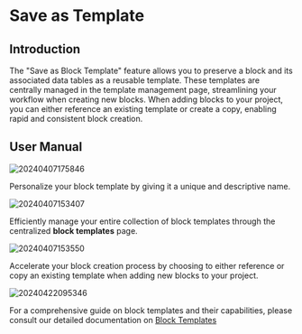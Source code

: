 # Save as Template
<PluginInfo name="ui-schema-storage"></PluginInfo>

## Introduction

The "Save as Block Template" feature allows you to preserve a block and its associated data tables as a reusable template. These templates are centrally managed in the template management page, streamlining your workflow when creating new blocks. When adding blocks to your project, you can either reference an existing template or create a copy, enabling rapid and consistent block creation.

## User Manual
![20240407175846](https://static-docs.nocobase.com/20240407175846.png)

Personalize your block template by giving it a unique and descriptive name.

![20240407153407](https://static-docs.nocobase.com/20240407153407.png)

Efficiently manage your entire collection of block templates through the centralized **block templates** page.

![20240407153550](https://static-docs.nocobase.com/20240407153550.png)

Accelerate your block creation process by choosing to either reference or copy an existing template when adding new blocks to your project.

![20240422095346](https://static-docs.nocobase.com/20240422095346.png)

For a comprehensive guide on block templates and their capabilities, please consult our detailed documentation on [Block Templates](/handbook/ui/blocks/block-templates)

